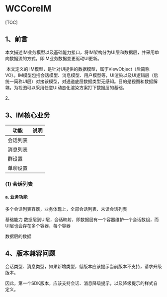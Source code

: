 # WCCoreIM

[TOC]

## 1、前言

​        本文描述IM业务模型以及基础能力接口，将IM架构分为UI层和数据层，并采用单向数据流的方式，即IM业务数据变更驱动UI更新。

​        本文定义的 IM模型，是针对UI提供的数据模型，属于ViewObject（后简称VO）。IM模型包括会话模型、消息模型、用户模型等，UI渲染以及UI逻辑层（后统一简称UI层）对接该模型，对通道底层数据类型无感知。目的是视图和数据解耦，为视图可以采用任意UI动态化渲染方案打下数据层的基础。



2、



## 3、IM核心业务



| 功能     | 说明 |
| -------- | ---- |
| 会话列表 |      |
| 消息列表 |      |
| 群设置   |      |
| 单聊设置 |      |



### (1) 会话列表

#### a. 业务功能

多个会话列表容器，业务体现上，全部会话列表、未读会话列表



基础能力
数据层到UI层，会话映射，即数据层有一个容器维护一个会话数组，而UI层也会存在多个容器，每个容器



数据层的数据



## 4、版本兼容问题

会话类型、消息类型，如果新增类型，低版本应该提示当前版本不支持，请求升级版本。

因此，第一个SDK版本，应该支持会话、消息降级提示，以及降级提示的样式自定义。





















